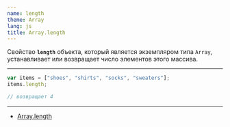 ```yaml
---
name: length
theme: Array
lang: js
title: Array.length
---
```


Cвойство **`length`** объекта, который является экземпляром типа `Array`, устанавливает или возвращает число элементов этого массива.

---

```js
var items = ["shoes", "shirts", "socks", "sweaters"];
items.length;

// возвращает 4
```

---

- [Array.length](https://developer.mozilla.org/ru/docs/Web/JavaScript/Reference/Global_Objects/Array/length)

